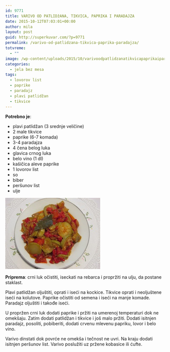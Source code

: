 ```yaml
---
id: 9771
title: VARIVO OD PATLIDžANA, TIKVICA, PAPRIKA I PARADAJZA
date: 2015-10-12T07:03:01+00:00
author: mila
layout: post
guid: http://superkuvar.com/?p=9771
permalink: /varivo-od-patlidzana-tikvica-paprika-paradajza/
totvreme:
  - ""
image: /wp-content/uploads/2015/10/varivoodpatlidzanatikvicapaprikaiparadajza-940x198.jpg
categories:
  - jela bez mesa
tags:
  - lovorov list
  - paprike
  - paradajz
  - plavi patlidžan
  - tikvice
---
```

**Potrebno je**:  
* plavi patlidžan (3 srednje veličine)  
* 2 male tikvice  
* paprike (6-7 komada)  
* 3-4 paradajza  
* 4 čena belog luka  
* glavica crnog luka  
* belo vino (1 dl)  
* kašičica aleve paprike  
* 1 lovorov list  
* so  
* biber  
* peršunov list  
* ulje

[<img class="alignnone size-medium wp-image-9773" src="/wp-content/uploads/2015/10/varivoodpatlidzanatikvicapaprikaiparadajza-300x225.jpg" alt="varivoodpatlidzanatikvicapaprikaiparadajza" width="300" height="225" />](/wp-content/uploads/2015/10/varivoodpatlidzanatikvicapaprikaiparadajza-e1444633158868.jpg)

**Priprema**: crni luk očistiti, iseckati na rebarca i propržiti na ulju, da postane staklast.

Plavi patlidžan oljuštiti, oprati i iseći na kockice. Tikvice oprati i neoljuštene iseći na kolutove. Paprike očistiti od semena i iseći na manje komade. Paradajz oljuštiti i takođe iseći.

U propržen crni luk dodati paprike i pržiti na umerenoj temperaturi dok ne omekšaju. Zatim dodati patlidžan i tikvice i još malo pržiti. Dodati isitnjen paradajz, posoliti, pobiberiti, dodati crvenu mlevenu papriku, lovor i belo vino.

Varivo dinstati dok povrće ne omekša i tečnost ne uvri. Na kraju dodati isitnjen peršunov list. Varivo poslužiti uz pržene kobasice ili ćufte.